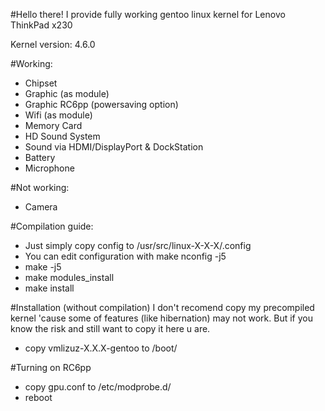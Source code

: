 #Hello there!
I provide fully working gentoo linux kernel for Lenovo ThinkPad x230

Kernel version: 4.6.0

#Working:
- Chipset
- Graphic (as module)
- Graphic RC6pp (powersaving option)
- Wifi (as module)
- Memory Card
- HD Sound System
- Sound via HDMI/DisplayPort & DockStation
- Battery
- Microphone

#Not working: 
- Camera


#Compilation guide:
- Just simply copy config to /usr/src/linux-X-X-X/.config
- You can edit configuration with make nconfig -j5
- make -j5
- make modules_install
- make install

#Installation (without compilation)
I don't recomend copy my precompiled kernel 'cause some
of features (like hibernation) may not work. But if you
know the risk and still want to copy it here u are.

- copy vmlizuz-X.X.X-gentoo to /boot/

#Turning on RC6pp
- copy gpu.conf to /etc/modprobe.d/
- reboot
